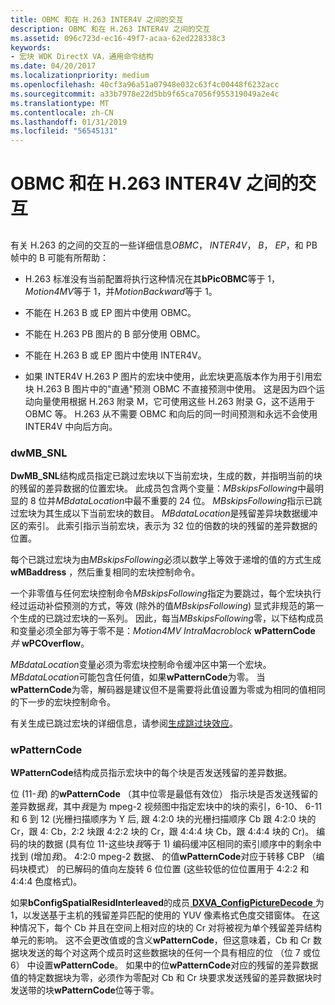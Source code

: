 ```yaml
---
title: OBMC 和在 H.263 INTER4V 之间的交互
description: OBMC 和在 H.263 INTER4V 之间的交互
ms.assetid: 096c723d-ec16-49f7-acaa-62ed228338c3
keywords:
- 宏块 WDK DirectX VA，通用命令结构
ms.date: 04/20/2017
ms.localizationpriority: medium
ms.openlocfilehash: 40cf3a96a51a07948e032c63f4c00448f6232acc
ms.sourcegitcommit: a33b7978e22d5bb9f65ca7056f955319049a2e4c
ms.translationtype: MT
ms.contentlocale: zh-CN
ms.lasthandoff: 01/31/2019
ms.locfileid: "56545131"
---
```

# <a name="interaction-between-obmc-and-inter4v-in-h263"></a>OBMC 和在 H.263 INTER4V 之间的交互


## <span id="ddk_interaction_between_obmc_and_inter4v_in_h_263_gg"></span><span id="DDK_INTERACTION_BETWEEN_OBMC_AND_INTER4V_IN_H_263_GG"></span>


有关 H.263 的之间的交互的一些详细信息*OBMC*， *INTER4V*， *B*， *EP*，和 PB 帧中的 B 可能有所帮助：

-   H.263 标准没有当前配置将执行这种情况在其**bPicOBMC**等于 1， *Motion4MV*等于 1，并*MotionBackward*等于 1。

-   不能在 H.263 B 或 EP 图片中使用 OBMC。

-   不能在 H.263 PB 图片的 B 部分使用 OBMC。

-   不能在 H.263 B 或 EP 图片中使用 INTER4V。

-   如果 INTER4V H.263 P 图片的宏块中使用，此宏块更高版本作为用于引用宏块 H.263 B 图片中的"直通"预测 OBMC 不直接预测中使用。 这是因为四个运动向量使用根据 H.263 附录 M，它可使用这些 H.263 附录 G，这不适用于 OBMC 等。 H.263 从不需要 OBMC 和向后的同一时间预测和永远不会使用 INTER4V 中向后方向。

### <a name="span-iddwmbsnlspanspan-iddwmbsnlspanspan-iddwmbsnlspandwmbsnl"></a><span id="dwMB_SNL"></span><span id="dwmb_snl"></span><span id="DWMB_SNL"></span>dwMB\_SNL

**DwMB\_SNL**结构成员指定已跳过宏块以下当前宏块，生成的数，并指明当前的块的残留的差异数据的位置宏块。 此成员包含两个变量：*MBskipsFollowing*中最明显的 8 位并*MBdataLocation*中最不重要的 24 位。 *MBskipsFollowing*指示已跳过宏块为其生成以下当前宏块的数目。 *MBdataLocation*是残留差异块数据缓冲区的索引。 此索引指示当前宏块，表示为 32 位的倍数的块的残留的差异数据的位置。

每个已跳过宏块为由*MBskipsFollowing*必须以数学上等效于递增的值的方式生成**wMBaddress** ，然后重复相同的宏块控制命令。

一个非零值与任何宏块控制命令*MBskipsFollowing*指定为要跳过，每个宏块执行经过运动补偿预测的方式，等效 (除外的值*MBskipsFollowing*) 显式非规范的第一个生成的已跳过宏块的一系列。 因此，每当*MBskipsFollowing*零，以下结构成员和变量必须全部为等于零不是：*Motion4MV IntraMacroblock* **wPatternCode** *并* **wPCOverflow**。

*MBdataLocation*变量必须为零宏块控制命令缓冲区中第一个宏块。 *MBdataLocation*可能包含任何值，如果**wPatternCode**为零。 当**wPatternCode**为零，解码器是建议但不是需要将此值设置为零或为相同的值相同的下一步的宏块控制命令。

有关生成已跳过宏块的详细信息，请参阅[生成跳过块效应](generating-skipped-macroblocks.md)。

### <a name="span-idwpatterncodespanspan-idwpatterncodespanspan-idwpatterncodespanwpatterncode"></a><span id="wPatternCode"></span><span id="wpatterncode"></span><span id="WPATTERNCODE"></span>wPatternCode

**WPatternCode**结构成员指示宏块中的每个块是否发送残留的差异数据。

位 (11-*我*) 的**wPatternCode** （其中位零是最低有效位） 指示块是否发送残留的差异数据*我*，其中*我*是为 mpeg-2 视频图中指定宏块中的块的索引，6-10、 6-11 和 6 到 12 (光栅扫描顺序为 Y 后, 跟 4:2:0 块的光栅扫描顺序 Cb 跟 4:2:0 块的 Cr，跟 4: Cb，2:2 块跟 4:2:2 块的 Cr，跟 4:4:4 块 Cb，跟 4:4:4 块的 Cr)。 编码的块的数据 (具有位 11-这些块*我*等于 1) 编码缓冲区相同的索引顺序中的剩余中找到 (增加*我*)。 4:2:0 mpeg-2 数据、 的值**wPatternCode**对应于转移 CBP （编码块模式） 的已解码的值向左旋转 6 位位置 (这些较低的位位置用于 4:2:2 和 4:4:4 色度格式)。

如果**bConfigSpatialResidInterleaved**的成员[ **DXVA\_ConfigPictureDecode** ](https://msdn.microsoft.com/library/windows/hardware/ff563133)为 1，以发送基于主机的残留差异匹配的使用的 YUV 像素格式色度交错窗体。 在这种情况下，每个 Cb 并且在空间上相对应的块的 Cr 对将被视为单个残留差异结构单元的影响。 这不会更改值或的含义**wPatternCode**，但这意味着，Cb 和 Cr 数据块发送的每个对这两个成员时这些数据块的任何一个具有相应的位 （位 7 或位 6） 中设置**wPatternCode**。 如果中的位**wPatternCode**对应的残留的差异数据值的特定数据块为零，必须作为零配对 Cb 和 Cr 块要求发送残留的差异数据块时发送带的块**wPatternCode**位等于零。

 

 





